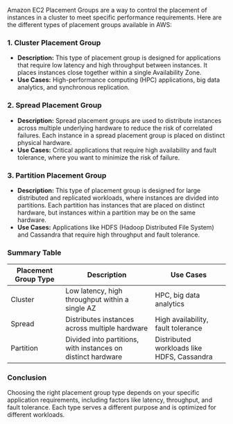 Amazon EC2 Placement Groups are a way to control the placement of instances in a cluster to meet specific performance requirements. Here are the different types of placement groups available in AWS:

### 1. **Cluster Placement Group**
- **Description:** This type of placement group is designed for applications that require low latency and high throughput between instances. It places instances close together within a single Availability Zone.
- **Use Cases:** High-performance computing (HPC) applications, big data analytics, and synchronous replication.

### 2. **Spread Placement Group**
- **Description:** Spread placement groups are used to distribute instances across multiple underlying hardware to reduce the risk of correlated failures. Each instance in a spread placement group is placed on distinct physical hardware.
- **Use Cases:** Critical applications that require high availability and fault tolerance, where you want to minimize the risk of failure.

### 3. **Partition Placement Group**
- **Description:** This type of placement group is designed for large distributed and replicated workloads, where instances are divided into partitions. Each partition has instances that are placed on distinct hardware, but instances within a partition may be on the same hardware.
- **Use Cases:** Applications like HDFS (Hadoop Distributed File System) and Cassandra that require high throughput and fault tolerance.

### Summary Table

| Placement Group Type | Description                                                  | Use Cases                                  |
| -------------------- | ------------------------------------------------------------ | ------------------------------------------ |
| Cluster              | Low latency, high throughput within a single AZ              | HPC, big data analytics                    |
| Spread               | Distributes instances across multiple hardware               | High availability, fault tolerance         |
| Partition            | Divided into partitions, with instances on distinct hardware | Distributed workloads like HDFS, Cassandra |

### Conclusion
Choosing the right placement group type depends on your specific application requirements, including factors like latency, throughput, and fault tolerance. Each type serves a different purpose and is optimized for different workloads.